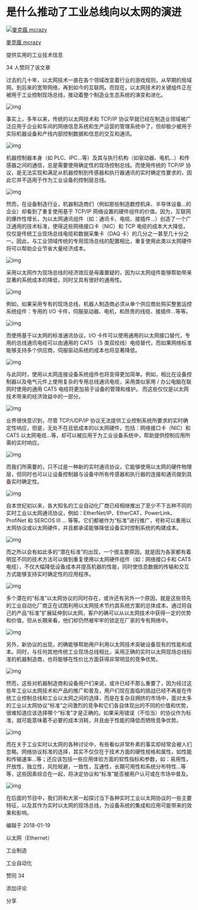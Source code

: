 # 是什么推动了工业总线向以太网的演进

[![麥克瘋 mcrazy](https://pic1.zhimg.com/d5110d3ef0ad88d1595dbadebc664ab6_xs.jpg?source=172ae18b)](https://www.zhihu.com/people/mcrzy)

[麥克瘋 mcrazy](https://www.zhihu.com/people/mcrzy)

提供实用的工业技术信息



34 人赞同了该文章

过去的几十年，以太网技术一直在各个领域改变着行业的游戏规则，从早期的局域网，到后来的宽带网络，再到如今的互联网。而现在，以太网技术的关键组件正在被用于工业控制现场总线，推动着整个制造业生态系统的演变和进化。

![img](https://pic1.zhimg.com/80/v2-7fe27166beaed4f4743e602260cbfcb8_1440w.jpg)

事实上，多年以来，传统的以太网技术和 TCP/IP 协议早就已经在制造业领域被广泛应用于企业和车间的网络信息系统和生产运营的管理系统中了，但却极少被用于实际机器设备和产线内部控制数据和信息的交互和通讯。

![img](https://pic2.zhimg.com/80/v2-0fb9a97e57f2d856bae639ff45a37575_1440w.jpg)

机器控制器本身（如 PLC、IPC...等）及其与执行机构（如驱动器、电机...）和传感器之间的通信，总是需要使用确定性的现场控制总线。而使用传统的 TCP/IP 协议，是无法实现和满足从机器控制到传感器和执行器通讯的实时确定性要求的，因此它并不适用于作为工业设备的控制层总线。

![img](https://pic2.zhimg.com/80/v2-6e142f540cc7c18c0715918bb50b2e79_1440w.jpg)

然而，在设备制造行业，机器制造商们（例如那些制造数控机床、半导体设备...的企业）却看到了重复使用基于 TCP/IP 网络设置的硬件组件的价值。因为，互联网的爆炸性增长，为以太网通讯组件（如：通讯卡、电缆、接插件...）创造了一个广泛通用的技术标准，使得这些网络接口卡（NIC）和 TCP 电缆的成本大大降低，仅仅是传统工业现场总线电缆和数据采集卡（DAQ 卡）的几分之一甚至几十分之一。因此，与工业领域传统的专用现场总线的配置相比，重复使用此类以太网硬件将可以帮助企业节省大量经济成本。

![img](https://pic1.zhimg.com/80/v2-42a96d9093a0433ebd4039be28d4c9d0_1440w.jpg)

采用以太网作为现场总线的经济效应是毋庸置疑的，因为以太网组件能够帮助带来显著的系统成本的降低，同时又具有很好的通用性。

![img](https://pic2.zhimg.com/80/v2-20973bd7a01355b7d6d40b3f27fb1791_1440w.jpg)

例如，如果采用专有的现场总线，机器人制造商必须从单个供应商处购买整套运控系统组件：专用的 I/O 卡件，伺服驱动器、电机，和昂贵的线缆、接插件...等等。

![img](https://pic2.zhimg.com/80/v2-a5e96d29b990a6cf4855abd83852f68d_1440w.jpg)

而使用基于以太网的标准通讯协议，I/O 卡件可以使用通用的以太网接口替代，专用的总线通讯电缆可以由通用的 CAT5 （5 类双绞线）电缆替代，而如果网络标准能够支持多个供应商，伺服驱动系统的成本也将显著降低。

![img](https://pic1.zhimg.com/80/v2-54369bf204670ed87593dc6187dfc3ac_1440w.jpg)

与此同时，使用以太网连接设备系统组件也将变得更加简单。例如，相比在设备控制器以及电气元件上使用复杂的专用总线通讯电缆，采用类似家用 / 办公电脑在联网时使用的通用 CAT5 电缆将更加易于设备的管理和维护。 而这些仅仅是以太网技术带来的经济效益中的一部分。

![img](https://pic3.zhimg.com/80/v2-d8c2e5db02fe4d274e110bf31756600a_1440w.jpg)

业界很快意识到，尽管 TCP/UDP/IP 协议无法提供工业控制系统所要求的实时确定性响应，但是，无处不在且低成本的以太网硬件，包括：网络接口卡（NIC）和 CAT5 以太网电缆...等，却可以被应用于为工业设备系统中，帮助提供控制应用所需的实时响应。

![img](https://pic1.zhimg.com/80/v2-875016dc65da5efd8f521594a2cafab8_1440w.jpg)

而我们所需要的，只不过是一种新的实时通讯协议，它能够使用以太网的硬件物理层，但同时也可以让设备控制器与设备中所有传感器和执行器的连接和通讯做到具备实时确定性。

![img](https://pic1.zhimg.com/80/v2-2efa2c3df97f652f9785656f8666bc08_1440w.jpg)

自本世纪初以来，各大知名的工业自动化厂商已经相继推出了至少不下五种不同的实时工业以太网通讯协议，例如：EtherNet/IP、EtherCAT、PowerLink、ProfiNet 和 SERCOS III ... 等等。它们都被作为“标准”进行推广，号称可以重用以太网协议或以太网硬件，并且都承诺能够降低设备实时控制系统的构建成本。

![img](https://pic1.zhimg.com/80/v2-9df024843dc32e614024cf41158af2e8_1440w.jpg)

而之所以会有如此多的“潜在标准”的出现，一个很主要原因，就是因为各家都有着明显不同的技术方法可以做到重复使用以太网硬件组件（如：网络接口卡和 CAT5 电缆），不仅大幅降低设备成本并提高机器的性能，同时使信息数据的传输和交互方式能够支持实时确定性的应用程序。

![img](https://pic2.zhimg.com/80/v2-db4973e8b058780e382dc1d1da6892dd_1440w.jpg)

多个潜在的“标准”以太网协议的同时存在，或许还有另外一个原因，就是这些领先的工业自动化厂商正在试图利用以太网技术节约其系统方案的总体成本。通过将自己的产品“标准”扩展延伸到以太网，客户的确可以从以太网技术中获得一定的优势和价值，但从长期来看，他们却仍然被牢牢的锁定在厂家的专有网络中。

![img](https://pic2.zhimg.com/80/v2-43699b1e805d03e13ecffe395689eef5_1440w.jpg)

另外，新协议的出现，的确能够帮助用户利用以太网技术突破设备现有的性能和成本。同时，与任何其他传统工业现场总线相比，采用正确的实时以太网现场总线标准的机器制造商，也将能够在性价比方面获得非常明显的竞争优势。

![img](https://pic2.zhimg.com/80/v2-b1604c12114c245c45fa917377144919_1440w.jpg)

然而，这些对机器制造商和设备用户们来说，或许已经不那么重要了，因为经过这些年工业以太网技术和产品的推广和普及，用户们现在面临的挑战已经不再是在传统工业控制总线和工业以太网之间的选择，而是在复杂且拥挤的市场中，面对太多的工业以太网协议“标准”之间激烈的竞争和它们各自体现出的不同的价值和优势，很难知道应该选择哪个“标准”才是正确的。如果采用错误（不恰当）的协议作为标准，就可能意味着不必要的成本消耗，并且由于性能的降低而牺牲竞争优势。

![img](https://pic2.zhimg.com/80/v2-0dae51ca2e7ffeb2c04a934dce3043a5_1440w.jpg)

而在关于工业实时以太网的各种讨论中，有些看似非常朴素的事实却经常会被人们忽略。网络协议标准的选择，其实不仅仅在于技术方面的硬性规格和属性，如性能和传输速率...等；还应该包括一些应用体验方面的软性指标和参数，如：易用性，开放性，独立性，风险规避，一致性，互通性，长期可用性和系统分布特性...等等，这些因素综合在一起，将决定协议和“标准”能否被用户认可或在市场中普及。

![img](https://pic1.zhimg.com/80/v2-d4e10610862758c2a333fa0e13758918_1440w.jpg)

在后面的节目中，我们将和大家一起探讨当下各种实时工业以太网协议的一些主要特征，以及其作为实时以太网的现场总线，为设备系统的集成和应用可能带来的效果和影响。

编辑于 2018-01-19

以太网（Ethernet）

工业制造

工业自动化

赞同 34

添加评论

分享

